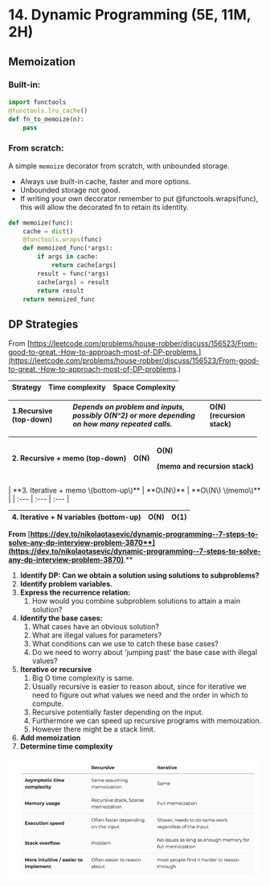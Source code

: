 # 14. Dynamic Programming \(5E, 11M, 2H\)

## Memoization

### Built-in:

```python
import functools
@functools.lru_cache()
def fn_to_memoize(n):
    pass
```

### From scratch:

A simple `memoize` decorator from scratch, with unbounded storage.

* Always use built-in cache, faster and more options.  
* Unbounded storage not good. 
* If writing your own decorator remember to put @functools.wraps\(func\), this will allow the decorated fn to retain its identity.

```python
def memoize(func):
    cache = dict()
    @functools.wraps(func)
    def memoized_func(*args):
        if args in cache:
            return cache[args]
        result = func(*args)
        cache[args] = result
        return result
    return memoized_func
```

## DP Strategies

From [https://leetcode.com/problems/house-robber/discuss/156523/From-good-to-great.-How-to-approach-most-of-DP-problems.](https://leetcode.com/problems/house-robber/discuss/156523/From-good-to-great.-How-to-approach-most-of-DP-problems.)

| Strategy | Time complexity | Space Complexity |
| :--- | :--- | :--- |


| **1.Recursive \(top-down\)** | _**Depends on problem and inputs, possibly O\(N^2\) or more depending on how many repeated calls.**_ | **O\(N\) \(recursion stack\)** |
| :--- | :--- | :--- |


<table>
  <thead>
    <tr>
      <th style="text-align:left"><b>2. Recursive + memo (top-down)</b>
      </th>
      <th style="text-align:left"><b>O(N)</b>
      </th>
      <th style="text-align:left">
        <p><b>O(N)</b>
        </p>
        <p><b>(memo and recursion stack)</b>
        </p>
      </th>
    </tr>
  </thead>
  <tbody></tbody>
</table>| **3. Iterative + memo \(bottom-up\)** | **O\(N\)** | **O\(N\) \(memo\)** |
| :--- | :--- | :--- |


| **4. Iterative + N variables \(bottom-up\)** | **O\(N\)** | **O\(1\)** |
| :--- | :--- | :--- |


**From** [**https://dev.to/nikolaotasevic/dynamic-programming--7-steps-to-solve-any-dp-interview-problem-3870**](https://dev.to/nikolaotasevic/dynamic-programming--7-steps-to-solve-any-dp-interview-problem-3870)**.**

1. **Identify DP: Can we obtain a solution using solutions to subproblems?** 
2. **Identify problem variables.** 
3. **Express the recurrence relation:**  
   1. How would you combine subproblem solutions to attain a main solution? 
4. **Identify the base cases:** 
   1. What cases have an obvious solution? 
   2. What are illegal values for parameters? 
   3. What conditions can we use to catch these base cases? 
   4. Do we need to worry about 'jumping past' the base case with illegal values? 
5. **Iterative or recursive**
   1. Big O time complexity is same. 
   2. Usually recursive is easier to reason about, since for iterative we need to figure out what values we need and the order in which to compute. 
   3. Recursive potentially faster depending on the input. 
   4. Furthermore we can speed up recursive programs with memoization. 
   5. However there might be a stack limit. 
6. **Add memoization**
7. **Determine time complexity**

![](../../../.gitbook/assets/image%20%2814%29.png)

